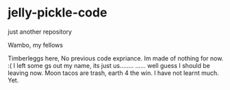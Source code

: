 # jelly-pickle-code
just another repository

Wambo, my fellows

Timberleggs here, No previous code expriance.
Im made of nothing for now. :(
I left some gs out my name, its just us........
...... well guess I should be leaving now.
Moon tacos are trash, earth 4 the win.
I have not learnt much. Yet.
